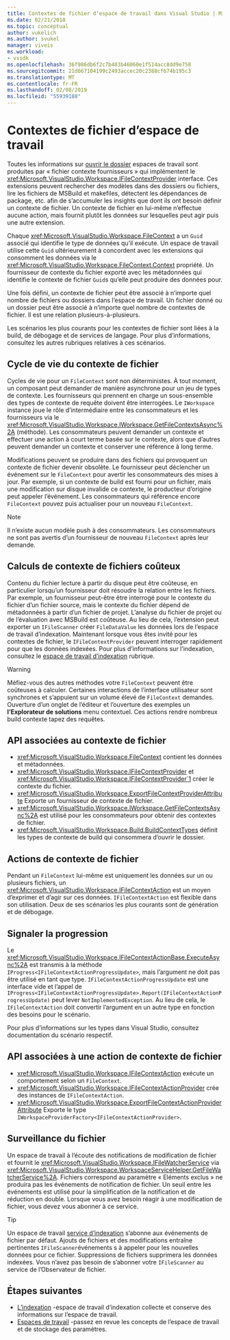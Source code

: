 ```yaml
---
title: Contextes de fichier d’espace de travail dans Visual Studio | Microsoft Docs
ms.date: 02/21/2018
ms.topic: conceptual
author: vukelich
ms.author: svukel
manager: viveis
ms.workload:
- vssdk
ms.openlocfilehash: 36f986db6f2c7b483b46060e1f514acc8dd9e758
ms.sourcegitcommit: 21d667104199c2493accec20c2388cf674b195c3
ms.translationtype: MT
ms.contentlocale: fr-FR
ms.lasthandoff: 02/08/2019
ms.locfileid: "55939188"
---
```

# <a name="workspace-file-contexts"></a>Contextes de fichier d’espace de travail

Toutes les informations sur [ouvrir le dossier](../ide/develop-code-in-visual-studio-without-projects-or-solutions.md) espaces de travail sont produites par « fichier contexte fournisseurs » qui implémentent le <xref:Microsoft.VisualStudio.Workspace.IFileContextProvider> interface. Ces extensions peuvent rechercher des modèles dans des dossiers ou fichiers, lire les fichiers de MSBuild et makefiles, détectent les dépendances de package, etc. afin de s’accumuler les insights que dont ils ont besoin définir un contexte de fichier. Un contexte de fichier en lui-même n’effectue aucune action, mais fournit plutôt les données sur lesquelles peut agir puis une autre extension.

Chaque <xref:Microsoft.VisualStudio.Workspace.FileContext> a un `Guid` associé qui identifie le type de données qu’il exécute. Un espace de travail utilise cette `Guid` ultérieurement à concordent avec les extensions qui consomment les données via le <xref:Microsoft.VisualStudio.Workspace.FileContext.Context> propriété. Un fournisseur de contexte du fichier exporté avec les métadonnées qui identifie le contexte de fichier `Guid`s qu’elle peut produire des données pour.

Une fois défini, un contexte de fichier peut être associé à n’importe quel nombre de fichiers ou dossiers dans l’espace de travail. Un fichier donné ou un dossier peut être associé à n’importe quel nombre de contextes de fichier. Il est une relation plusieurs-à-plusieurs.

Les scénarios les plus courants pour les contextes de fichier sont liées à la build, de débogage et de services de langage. Pour plus d’informations, consultez les autres rubriques relatives à ces scénarios.

## <a name="file-context-lifecycle"></a>Cycle de vie du contexte de fichier

Cycles de vie pour un `FileContext` sont non déterministes. À tout moment, un composant peut demander de manière asynchrone pour un jeu de types de contexte. Les fournisseurs qui prennent en charge un sous-ensemble des types de contexte de requête doivent être interrogées. Le `IWorkspace` instance joue le rôle d’intermédiaire entre les consommateurs et les fournisseurs via le <xref:Microsoft.VisualStudio.Workspace.IWorkspace.GetFileContextsAsync%2A> (méthode). Les consommateurs peuvent demander un contexte et effectuer une action à court terme basée sur le contexte, alors que d’autres peuvent demander un contexte et conserver une référence à long terme.

Modifications peuvent se produire dans des fichiers qui provoquent un contexte de fichier devenir obsolète. Le fournisseur peut déclencher un événement sur le `FileContext` pour avertir les consommateurs des mises à jour. Par exemple, si un contexte de build est fourni pour un fichier, mais une modification sur disque invalide ce contexte, le producteur d’origine peut appeler l’événement. Les consommateurs qui référence encore `FileContext` pouvez puis actualiser pour un nouveau `FileContext`.

>[!NOTE]
>Il n’existe aucun modèle push à des consommateurs. Les consommateurs ne sont pas avertis d’un fournisseur de nouveau `FileContext` après leur demande.

## <a name="expensive-file-context-computations"></a>Calculs de contexte de fichiers coûteux

Contenu du fichier lecture à partir du disque peut être coûteuse, en particulier lorsqu’un fournisseur doit résoudre la relation entre les fichiers. Par exemple, un fournisseur peut-être être interrogé pour le contexte du fichier d’un fichier source, mais le contexte du fichier dépend de métadonnées à partir d’un fichier de projet. L’analyse du fichier de projet ou de l’évaluation avec MSBuild est coûteuse. Au lieu de cela, l’extension peut exporter un `IFileScanner` créer `FileDataValue` les données lors de l’espace de travail d’indexation. Maintenant lorsque vous êtes invité pour les contextes de fichier, le `IFileContextProvider` peuvent interroger rapidement pour que les données indexées. Pour plus d’informations sur l’indexation, consultez le [espace de travail d’indexation](workspace-indexing.md) rubrique.

>[!WARNING]
>Méfiez-vous des autres méthodes votre `FileContext` peuvent être coûteuses à calculer. Certaines interactions de l’interface utilisateur sont synchrones et s’appuient sur un volume élevé de `FileContext` demandes. Ouverture d’un onglet de l’éditeur et l’ouverture des exemples un **l’Explorateur de solutions** menu contextuel. Ces actions rendre nombreux build contexte tapez des requêtes.

## <a name="file-context-related-apis"></a>API associées au contexte de fichier

- <xref:Microsoft.VisualStudio.Workspace.FileContext> contient les données et métadonnées.
- <xref:Microsoft.VisualStudio.Workspace.IFileContextProvider> et <xref:Microsoft.VisualStudio.Workspace.IFileContextProvider`1> créer le contexte du fichier.
- <xref:Microsoft.VisualStudio.Workspace.ExportFileContextProviderAttribute> Exporte un fournisseur de contexte de fichier.
- <xref:Microsoft.VisualStudio.Workspace.IWorkspace.GetFileContextsAsync%2A> est utilisé pour les consommateurs pour obtenir des contextes de fichier.
- <xref:Microsoft.VisualStudio.Workspace.Build.BuildContextTypes> définit les types de contexte de build qui consommera d’ouvrir le dossier.

## <a name="file-context-actions"></a>Actions de contexte de fichier

Pendant un `FileContext` lui-même est uniquement les données sur un ou plusieurs fichiers, un <xref:Microsoft.VisualStudio.Workspace.IFileContextAction> est un moyen d’exprimer et d’agir sur ces données. `IFileContextAction` est flexible dans son utilisation. Deux de ses scénarios les plus courants sont de génération et de débogage.

## <a name="reporting-progress"></a>Signaler la progression

Le <xref:Microsoft.VisualStudio.Workspace.IFileContextActionBase.ExecuteAsync%2A> est transmis à la méthode `IProgress<IFileContextActionProgressUpdate>`, mais l’argument ne doit pas être utilisé en tant que type. `IFileContextActionProgressUpdate` est une interface vide et l’appel de `IProgress<IFileContextActionProgressUpdate>.Report(IFileContextActionProgressUpdate)` peut lever `NotImplementedException`. Au lieu de cela, le `IFileContextAction` doit convertir l’argument en un autre type en fonction des besoins pour le scénario.

Pour plus d’informations sur les types dans Visual Studio, consultez documentation du scénario respectif.

## <a name="file-context-action-related-apis"></a>API associées à une action de contexte de fichier

- <xref:Microsoft.VisualStudio.Workspace.IFileContextAction> exécute un comportement selon un `FileContext`.
- <xref:Microsoft.VisualStudio.Workspace.IFileContextActionProvider> crée des instances de `IFileContextAction`.
- <xref:Microsoft.VisualStudio.Workspace.ExportFileContextActionProviderAttribute> Exporte le type `IWorkspaceProviderFactory<IFileContextActionProvider>`.

## <a name="file-watching"></a>Surveillance du fichier

Un espace de travail à l’écoute des notifications de modification de fichier et fournit le <xref:Microsoft.VisualStudio.Workspace.IFileWatcherService> via <xref:Microsoft.VisualStudio.Workspace.WorkspaceServiceHelper.GetFileWatcherService%2A>. Fichiers correspond au paramètre « Eléments exclus » ne produira pas les événements de notification de fichier. Un seuil entre les événements est utilisé pour la simplification de la notification et de réduction en double. Lorsque vous avez besoin réagir à une modification de fichier, vous devez vous abonner à ce service.

>[!TIP]
>Un espace de travail [service d’indexation](workspace-indexing.md) s’abonne aux événements de fichier par défaut. Ajouts de fichiers et des modifications entraîne pertinentes `IFileScanner`événements s à appeler pour les nouvelles données pour ce fichier. Suppressions de fichiers supprimera les données indexées. Vous n’avez pas besoin de s’abonner votre `IFileScanner` au service de l’Observateur de fichier.

## <a name="next-steps"></a>Étapes suivantes

* [L’indexation](workspace-indexing.md) -espace de travail d’indexation collecte et conserve des informations sur l’espace de travail.
* [Espaces de travail](workspaces.md) -passez en revue les concepts de l’espace de travail et de stockage des paramètres.

